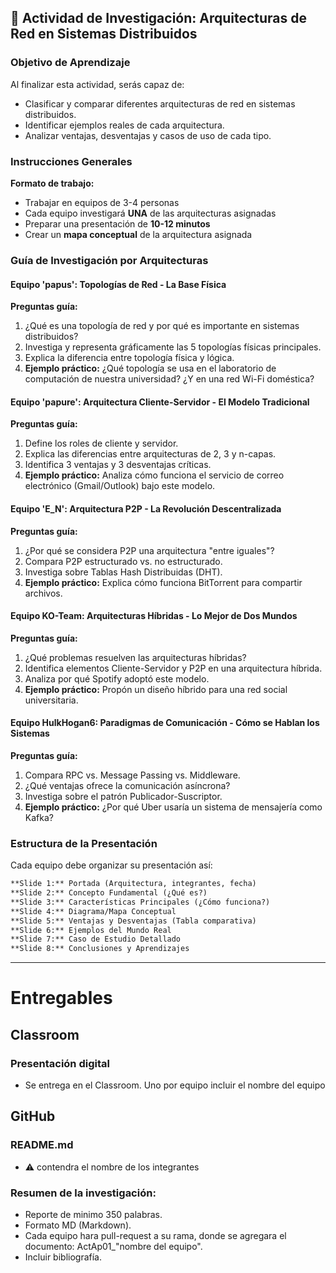 ## 🎯 **Actividad de Investigación: Arquitecturas de Red en Sistemas Distribuidos**

### **Objetivo de Aprendizaje**
Al finalizar esta actividad, serás capaz de:
- Clasificar y comparar diferentes arquitecturas de red en sistemas distribuidos.
- Identificar ejemplos reales de cada arquitectura.
- Analizar ventajas, desventajas y casos de uso de cada tipo.

### **Instrucciones Generales**

**Formato de trabajo:**
- Trabajar en equipos de 3-4 personas
- Cada equipo investigará **UNA** de las arquitecturas asignadas
- Preparar una presentación de **10-12 minutos**
- Crear un **mapa conceptual** de la arquitectura asignada

### **Guía de Investigación por Arquitecturas**

#### **Equipo 'papus': Topologías de Red - La Base Física**
**Preguntas guía:**
1. ¿Qué es una topología de red y por qué es importante en sistemas distribuidos?
2. Investiga y representa gráficamente las 5 topologías físicas principales.
3. Explica la diferencia entre topología física y lógica.
4. **Ejemplo práctico:** ¿Qué topología se usa en el laboratorio de computación de nuestra universidad? ¿Y en una red Wi-Fi doméstica?

#### **Equipo 'papure': Arquitectura Cliente-Servidor - El Modelo Tradicional**
**Preguntas guía:**
1. Define los roles de cliente y servidor.
2. Explica las diferencias entre arquitecturas de 2, 3 y n-capas.
3. Identifica 3 ventajas y 3 desventajas críticas.
4. **Ejemplo práctico:** Analiza cómo funciona el servicio de correo electrónico (Gmail/Outlook) bajo este modelo.

#### **Equipo 'E_N': Arquitectura P2P - La Revolución Descentralizada**
**Preguntas guía:**
1. ¿Por qué se considera P2P una arquitectura "entre iguales"?
2. Compara P2P estructurado vs. no estructurado.
3. Investiga sobre Tablas Hash Distribuidas (DHT).
4. **Ejemplo práctico:** Explica cómo funciona BitTorrent para compartir archivos.

#### **Equipo KO-Team: Arquitecturas Híbridas - Lo Mejor de Dos Mundos**
**Preguntas guía:**
1. ¿Qué problemas resuelven las arquitecturas híbridas?
2. Identifica elementos Cliente-Servidor y P2P en una arquitectura híbrida.
3. Analiza por qué Spotify adoptó este modelo.
4. **Ejemplo práctico:** Propón un diseño híbrido para una red social universitaria.

#### **Equipo HulkHogan6: Paradigmas de Comunicación - Cómo se Hablan los Sistemas**
**Preguntas guía:**
1. Compara RPC vs. Message Passing vs. Middleware.
2. ¿Qué ventajas ofrece la comunicación asíncrona?
3. Investiga sobre el patrón Publicador-Suscriptor.
4. **Ejemplo práctico:** ¿Por qué Uber usaría un sistema de mensajería como Kafka?

### **Estructura de la Presentación**

Cada equipo debe organizar su presentación así:

```markdown
**Slide 1:** Portada (Arquitectura, integrantes, fecha)
**Slide 2:** Concepto Fundamental (¿Qué es?)
**Slide 3:** Características Principales (¿Cómo funciona?)
**Slide 4:** Diagrama/Mapa Conceptual
**Slide 5:** Ventajas y Desventajas (Tabla comparativa)
**Slide 6:** Ejemplos del Mundo Real
**Slide 7:** Caso de Estudio Detallado
**Slide 8:** Conclusiones y Aprendizajes
```

---
# Entregables

## Classroom
### **Presentación digital**
+ Se entrega en el Classroom. Uno por equipo incluir el nombre del equipo

## GitHub

### README.md 
+ ⚠️ contendra el nombre de los integrantes

### **Resumen de la investigación:**
+ Reporte de minimo 350 palabras.
+ Formato MD (Markdown).
+ Cada equipo hara pull-request a su rama, donde se agregara el documento: ActAp01_"nombre del equipo".
+ Incluir bibliografía.

